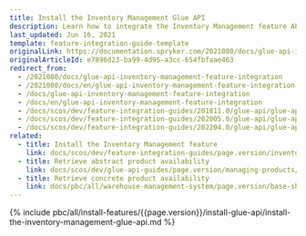 ```yaml
---
title: Install the Inventory Management Glue API
description: Learn how to integrate the Inventory Management feature API into a Spryker project.
last_updated: Jun 16, 2021
template: feature-integration-guide-template
originalLink: https://documentation.spryker.com/2021080/docs/glue-api-inventory-management-feature-integration
originalArticleId: e7896d23-ba99-4d95-a3cc-654fbfaae463
redirect_from:
  - /2021080/docs/glue-api-inventory-management-feature-integration
  - /2021080/docs/en/glue-api-inventory-management-feature-integration
  - /docs/glue-api-inventory-management-feature-integration
  - /docs/en/glue-api-inventory-management-feature-integration
  - /docs/scos/dev/feature-integration-guides/201811.0/glue-api/glue-api-inventory-management-feature-integration.html
  - /docs/scos/dev/feature-integration-guides/202005.0/glue-api/glue-api-inventory-management-feature-integration.html
  - /docs/scos/dev/feature-integration-guides/202204.0/glue-api/glue-api-inventory-management-feature-integration.html
related:
  - title: Install the Inventory Management feature
    link: docs/scos/dev/feature-integration-guides/page.version/inventory-management-feature-integration.html
  - title: Retrieve abstract product availability
    link: docs/scos/dev/glue-api-guides/page.version/managing-products/abstract-products/retrieving-abstract-product-availability.html
  - title: Retrieve concrete product availability
    link: docs/pbc/all/warehouse-management-system/page.version/base-shop/manage-using-glue-api/glue-api-retrieve-concrete-product-availability.html
---
```


{% include pbc/all/install-features/{{page.version}}/install-glue-api/install-the-inventory-management-glue-api.md %} <!-- To edit, see /_includes/pbc/all/install-features/202204.0/install-glue-api/install-the-inventory-management-glue-api.md -->

